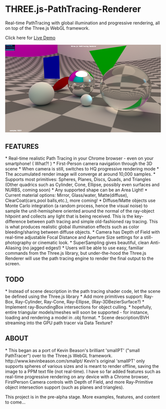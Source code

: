 # THREE.js-PathTracing-Renderer
Real-time PathTracing with global illumination and progressive rendering, all on top of the Three.js WebGL framework. <br>

Click here for [Live Demo](https://erichlof.github.io/THREE.js-PathTracing-Renderer/ThreeJS_PathTracing_Renderer.html)

![](threejsPathTracing.png)

<h2>FEATURES</h2>
* Real-time realistic Path Tracing in your Chrome browser - even on your smartphone! ( What?! )
* First-Person camera navigation through the 3D scene
* When camera is still, switches to HQ progressive rendering mode
* The accumulated render image will converge at around 10,000 samples.
* Supports most primitives: Spheres, Planes, Discs, Quads, and Triangles (Other quadrics such as Cylinder, Cone, Ellipse, possibly even surfaces and NURBS, coming soon)
* Any supported shape can be an Area Light!
* Current material options: Mirror, Glass/water, Matte(diffuse), ClearCoat(cars,pool balls,etc.), more coming! 
* Diffuse/Matte objects use Monte Carlo integration (a random process, hence the visual noise) to sample the unit-hemisphere oriented around the normal of the ray-object hitpoint and collects any light that is being received.  This is the key-difference between path tracing and simple old-fashioned ray tracing.  This is what produces realistic global illumination effects such as color bleeding/sharing between diffuse objects.
* Camera has Depth of Field with real-time adjustable Focal Distance and Aperture Size settings for a still-photography or cinematic look.
* SuperSampling gives beautiful, clean Anti-Aliasing (no jagged edges!)
* Users will be able to use easy, familiar commands from the Three.js library, but under-the-hood the Three.js Renderer will use the path tracing engine to render the final output to the screen.


<h2>TODO</h2>
* Instead of scene description in the path tracing shader code, let the scene be defined using the Three.js library
* Add more primitives support: Ray-Box, Ray-Cylinder, Ray-Cone, Ray-Ellipse, (Ray-3DBezierSurface?)
* Implement ray-BoundingBox intersections for object culling.
* hopefully, entire triangular models/meshes will soon be supported - for instance, loading and rendering a model in .obj format.
* Scene description/BVH streaming into the GPU path tracer via Data Texture?


<h2>ABOUT</h2>
* This began as a port of Kevin Beason's brilliant 'smallPT' ("small PathTracer") over to the Three.js WebGL framework.  http://www.kevinbeason.com/smallpt/  Kevin's original 'smallPT' only supports spheres of various sizes and is meant to render offline, saving the image to a PPM text file (not real-time). I have so far added features such as real-time progressive rendering on any device with a Chrome browser, FirstPerson Camera controls with Depth of Field, and more Ray-Primitive object intersection support (such as planes and triangles). 

This project is in the pre-alpha stage.  More examples, features, and content to come...
